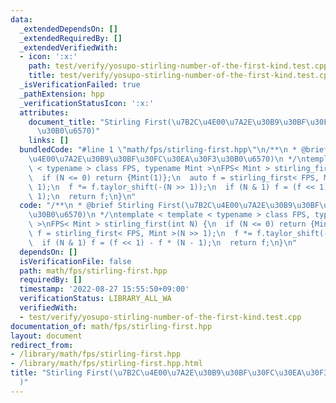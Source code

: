 ```yaml
---
data:
  _extendedDependsOn: []
  _extendedRequiredBy: []
  _extendedVerifiedWith:
  - icon: ':x:'
    path: test/verify/yosupo-stirling-number-of-the-first-kind.test.cpp
    title: test/verify/yosupo-stirling-number-of-the-first-kind.test.cpp
  _isVerificationFailed: true
  _pathExtension: hpp
  _verificationStatusIcon: ':x:'
  attributes:
    document_title: "Stirling First(\u7B2C\u4E00\u7A2E\u30B9\u30BF\u30FC\u30EA\u30F3\
      \u30B0\u6570)"
    links: []
  bundledCode: "#line 1 \"math/fps/stirling-first.hpp\"\n/**\n * @brief Stirling First(\u7B2C\
    \u4E00\u7A2E\u30B9\u30BF\u30FC\u30EA\u30F3\u30B0\u6570)\n */\ntemplate < template\
    \ < typename > class FPS, typename Mint >\nFPS< Mint > stirling_first(int N) {\n\
    \  if (N <= 0) return {Mint(1)};\n  auto f = stirling_first< FPS, Mint >(N >>\
    \ 1);\n  f *= f.taylor_shift(-(N >> 1));\n  if (N & 1) f = (f << 1) - f * (N -\
    \ 1);\n  return f;\n}\n"
  code: "/**\n * @brief Stirling First(\u7B2C\u4E00\u7A2E\u30B9\u30BF\u30FC\u30EA\u30F3\
    \u30B0\u6570)\n */\ntemplate < template < typename > class FPS, typename Mint\
    \ >\nFPS< Mint > stirling_first(int N) {\n  if (N <= 0) return {Mint(1)};\n  auto\
    \ f = stirling_first< FPS, Mint >(N >> 1);\n  f *= f.taylor_shift(-(N >> 1));\n\
    \  if (N & 1) f = (f << 1) - f * (N - 1);\n  return f;\n}\n"
  dependsOn: []
  isVerificationFile: false
  path: math/fps/stirling-first.hpp
  requiredBy: []
  timestamp: '2022-08-27 15:55:50+09:00'
  verificationStatus: LIBRARY_ALL_WA
  verifiedWith:
  - test/verify/yosupo-stirling-number-of-the-first-kind.test.cpp
documentation_of: math/fps/stirling-first.hpp
layout: document
redirect_from:
- /library/math/fps/stirling-first.hpp
- /library/math/fps/stirling-first.hpp.html
title: "Stirling First(\u7B2C\u4E00\u7A2E\u30B9\u30BF\u30FC\u30EA\u30F3\u30B0\u6570\
  )"
---
```

